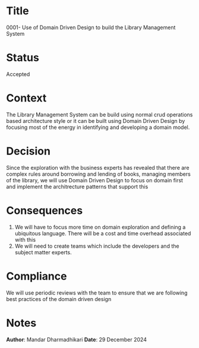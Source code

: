 # Title
0001- Use of Domain Driven Design to build the Library Management System

# Status
Accepted

# Context
The Library Management System can be build using normal crud operations based architecture style or it can be built using Domain Driven Design by focusing most of the energy in identifying and developing a domain model.

# Decision
Since the exploration with the business experts has revealed that there are complex rules around borrowing and lending of books, managing members of the library, we will use Domain Driven Design to focus on domain first and implement the architrecture patterns that support this

# Consequences
1. We will have to focus more time on domain exploration and defining a ubiquitous language. There will be a cost and time overhead associated with this
2. We will need to create teams which include the developers and the subject matter experts.

# Compliance
We will use periodic reviews with the team to ensure that we are following best practices of the domain driven design

# Notes
**Author**: Mandar Dharmadhikari
**Date**: 29 December 2024